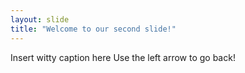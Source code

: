 ```yaml
---
layout: slide
title: "Welcome to our second slide!"
---
```

Insert witty caption here
Use the left arrow to go back!
